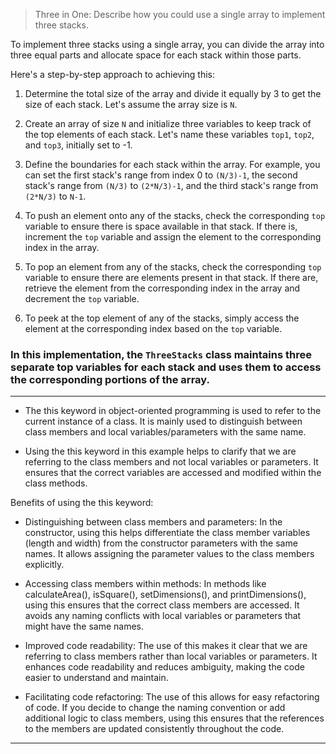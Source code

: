 > Three in One: Describe how you could use a single array to implement three stacks.

To implement three stacks using a single array, you can divide the array into three equal parts and allocate space for each stack within those parts. 

Here's a step-by-step approach to achieving this:
1. Determine the total size of the array and divide it equally by 3 to get the size of each stack. Let's assume the array size is `N`.

2. Create an array of size `N` and initialize three variables to keep track of the top elements of each stack. Let's name these variables `top1`, `top2`, and `top3`, initially set to -1.

3. Define the boundaries for each stack within the array. For example, you can set the first stack's range from index 0 to `(N/3)-1`, the second stack's range from `(N/3)` to `(2*N/3)-1`, and the third stack's range from `(2*N/3)` to `N-1`.

4. To push an element onto any of the stacks, check the corresponding `top` variable to ensure there is space available in that stack. If there is, increment the `top` variable and assign the element to the corresponding index in the array.

5. To pop an element from any of the stacks, check the corresponding `top` variable to ensure there are elements present in that stack. If there are, retrieve the element from the corresponding index in the array and decrement the `top` variable.

6. To peek at the top element of any of the stacks, simply access the element at the corresponding index based on the `top` variable.

### In this implementation, the `ThreeStacks` class maintains three separate top variables for each stack and uses them to access the corresponding portions of the array.
---
- The this keyword in object-oriented programming is used to refer to the current instance of a class. It is mainly used to distinguish between class members and local variables/parameters with the same name.

- Using the this keyword in this example helps to clarify that we are referring to the class members and not local variables or parameters. It ensures that the correct variables are accessed and modified within the class methods.

Benefits of using the this keyword:

- Distinguishing between class members and parameters: In the constructor, using this helps differentiate the class member variables (length and width) from the constructor parameters with the same names. It allows assigning the parameter values to the class members explicitly.

- Accessing class members within methods: In methods like calculateArea(), isSquare(), setDimensions(), and printDimensions(), using this ensures that the correct class members are accessed. It avoids any naming conflicts with local variables or parameters that might have the same names.

- Improved code readability: The use of this makes it clear that we are referring to class members rather than local variables or parameters. It enhances code readability and reduces ambiguity, making the code easier to understand and maintain.

- Facilitating code refactoring: The use of this allows for easy refactoring of code. If you decide to change the naming convention or add additional logic to class members, using this ensures that the references to the members are updated consistently throughout the code.
---